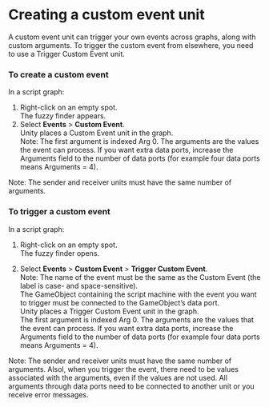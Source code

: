 

# Creating a custom event unit



A custom event unit can trigger your own events across graphs, along with custom arguments. To trigger the custom event from elsewhere, you need to use a Trigger Custom Event unit.

### To create a custom event

In a script graph:

1. Right-click on an empty spot.</br>
   The fuzzy finder appears.
2. Select **Events** > **Custom Event**.</br>
   Unity places a Custom Event unit in the graph.</br>
   Note: The first argument is indexed Arg 0. The arguments are the values the event can process. If you want extra data ports, increase the Arguments field to the number of data ports (for example four data ports means Arguments = 4).



Note: The sender and receiver units must have the same number of arguments. 



### To trigger a custom event

In a script graph:

1. Right-click on an empty spot.</br>
   The fuzzy finder opens.

2. Select **Events** > **Custom Event** > **Trigger Custom Event**.</br>
   Note: The name of the event must be the same as the Custom Event (the label is case- and space-sensitive).</br>
   The GameObject containing the script machine with the event you want to trigger must be connected to the GameObject’s data port.</br>
   Unity places a Trigger Custom Event unit in the graph.</br>
   The first argument is indexed Arg 0. The arguments are the values that the event can process. If you want extra data ports, increase the Arguments field to the number of data ports (for example four data ports means Arguments = 4).



Note: The sender and receiver units must have the same number of arguments. Alsol, when you trigger the event, there need to be values associated with the arguments, even if the values are not used. All arguments through data ports need to be connected to another unit or you receive error messages.



